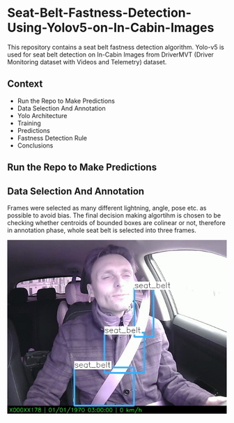 # Seat-Belt-Fastness-Detection-Using-Yolov5-on-In-Cabin-Images
This repository contains a seat belt fastness detection algorithm. Yolo-v5 is used for seat belt detection on In-Cabin Images from DriverMVT (Driver Monitoring dataset with Videos and Telemetry) dataset.

## Context
* Run the Repo to Make Predictions
* Data Selection And Annotation
* Yolo Architecture
* Training
* Predictions
* Fastness Detection Rule
* Conclusions



## Run the Repo to Make Predictions


## Data Selection And Annotation
Frames were selected as many different lightning, angle, pose etc. as possible to avoid bias. The final decision making algortihm is chosen to be checking whether centroids of bounded boxes are colinear or not, therefore in annotation phase, whole seat belt is selected into three frames. 


![alt text](./images/annotation.jpg)

